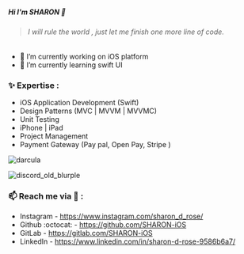 

<a href="https://media3.giphy.com/media/YMYZGTYzGZ3vyRLs5p/giphy.gif?cid=790b7611ffe1c164fe3728d6712995c335e79b2b52c630ed&rid=giphy.gif&ct=g" width="1000" height="253" /></a>

##### Hi I'm SHARON   

> ###### I will rule the world , just let me finish one more line of code.


- 🔭 I’m currently working on iOS platform
- 🌱 I’m currently learning swift UI

### :sparkles: Expertise :
* iOS Application Development (Swift)             
* Design Patterns (MVC | MVVM | MVVMC)                    
* Unit Testing                                    
* iPhone | iPad                                   
* Project Management                              
* Payment Gateway (Pay pal, Open Pay, Stripe )    

 ![darcula][darcula] 

[darcula]: https://github-readme-stats.vercel.app/api?username=SHARON-iOS&show_icons=true&hide=contribs,prs&cache_seconds=86400&theme=darcula

 ![discord_old_blurple][discord_old_blurple_repo]
 
 [discord_old_blurple_repo]: https://github-readme-stats.vercel.app/api/pin/?username=SHARON-iOS&repo=github-readme-stats&cache_seconds=86400&theme=discord_old_blurple



### 📫 Reach me via :raised_hands: : 

* Instagram - https://www.instagram.com/sharon_d_rose/
* Github :octocat: - https://github.com/SHARON-iOS
* GitLab - https://gitlab.com/SHARON-iOS
* LinkedIn - https://www.linkedin.com/in/sharon-d-rose-9586b6a7/
